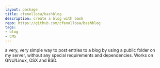 ```yaml
---
layout: package
title: cfenollosa/bashblog
description: create a blog with bash
repo: https://github.com/cfenollosa/bashblog
tags:
- blog
- CMS
---
```

a very, very simple way to post entries to a blog by using a public folder on my server, without any special requirements and dependencies. Works on GNU/Linux, OSX and BSD.

